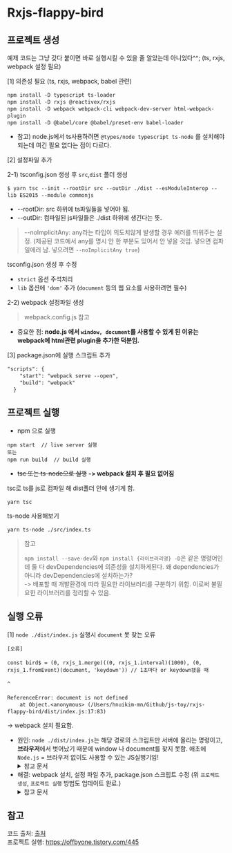 # Rxjs-flappy-bird

## 프로젝트 생성
예제 코드는 그냥 갖다 붙이면 바로 실행시킬 수 있을 줄 알았는데 아니었다^^; (ts, rxjs, webpack 설정 필요)

[1] 의존성 필요 (ts, rxjs, webpack, babel 관련)
```
npm install -D typescript ts-loader
npm install -D rxjs @reactivex/rxjs
npm install -D webpack webpack-cli webpack-dev-server html-webpack-plugin
npm install -D @babel/core @babel/preset-env babel-loader
```
- 참고) node.js에서 ts사용하려면 `@types/node typescript ts-node` 를 설치해야되는데 여긴 필요 없다는 점이 다르다.


[2] 설정파일 추가

2-1) tsconfig.json 생성 후 `src`,`dist` 폴더 생성
```
$ yarn tsc --init --rootDir src --outDir ./dist --esModuleInterop --lib ES2015 --module commonjs
```
* --rootDir: src 하위에 ts파일들을 넣어야 됨.
* --outDir: 컴파일된 js파일들은 ./dist 하위에 생긴다는 뜻.
> --noImplicitAny: any라는 타입이 의도치않게 발생할 경우 에러를 띄워주는 설정. (제공된 코드에서 any를 명시 안 한 부분도 있어서 안 넣을 것임. 넣으면 컴파일에러 남. 넣으려면 `--noImplicitAny true`)

tsconfig.json 생성 후 수정
* `strict` 옵션 주석처리
* `lib` 옵션에 `'dom'` 추가 (`document` 등의 웹 요소를 사용하려면 필수)

2-2) webpack 설정파일 생성
> webpack.config.js 참고
- 중요한 점: **node.js 에서 `window, document`를 사용할 수 있게 된 이유는 webpack에 html관련 plugin을 추가한 덕분임.**


[3] package.json에 실행 스크립트 추가
```
"scripts": {
    "start": "webpack serve --open",
    "build": "webpack"
  }
```

## 프로젝트 실행
- npm 으로 실행
```
npm start  // live server 실행
또는
npm run build  // build 실행
```

- ~~tsc 또는 ts-node으로 실행~~ **-> webpack 설치 후 필요 없어짐**

tsc로 ts를 js로 컴파일 해 dist폴더 안에 생기게 함.
```
yarn tsc
```

ts-node 사용해보기
```
yarn ts-node ./src/index.ts
```

> 참고
>
>  `npm install --save-dev`와 `npm install {라이브러리명} -D`은 같은 명령어인데 둘 다 devDependencies에 의존성을 설치하게된다. 왜 dependencies가 아니라 devDependencies에 설치하는가?  
-> 배포할 때 개발환경에 따라 필요한 라이브러리를 구분하기 위함. 이로써 불필요한 라이브러리를 정리할 수 있음.

## 실행 오류
[1] `node ./dist/index.js` 실행시 `document` 못 찾는 오류
```
[오류]

const bird$ = (0, rxjs_1.merge)((0, rxjs_1.interval)(1000), (0, rxjs_1.fromEvent)(document, 'keydown')) // 1초마다 or keydown됐을 때
                                                                                  ^

ReferenceError: document is not defined
    at Object.<anonymous> (/Users/hnuikim-mn/Github/js-toy/rxjs-flappy-bird/dist/index.js:17:83)
```
-> webpack 설치 필요함.
* 원인: `node ./dist/index.js`는 해당 경로의 스크립트만 서버에 올리는 명령이고, **브라우저**에서 벗어났기 때문에 window 나 document를 찾지 못함. 애초에 `Node.js` = 브라우저 없이도 사용할 수 있는 JS실행기임! 
  <details>
  <summary>참고 문서</summary>
    - Node.js 개념 참고: [링크](https://velog.io/@dev-hoon/Node.js-Node-%EA%B0%9C%EB%85%90-%EB%B0%8F-%EA%B8%B0%EB%B3%B8-%EB%AA%85%EB%A0%B9%EC%96%B4)
    - rxjs나 ts 설정의 문제가 아니라 js로 document를 쓰려해도 아래처럼 `document`를 못 찾는걸 볼 수 있음
    ![](../docs/%EB%AC%B4%EC%A0%9C%203.png)
  </details>
* 해결: webpack 설치, 설정 파일 추가, package.json 스크립트 수정 (위 `프로젝트 생성`, `프로젝트 실행` 방법도 업데이트 완료.)
  <details>
  <summary>참고 문서</summary>
    - webpack: js의 '모듈 기능'(Common.js, AMD, ES6에서 제공)을 모든 브라우저에서 지원하기 위한 모듈이다. webpack은 하나의 시작점(Entry point)으로부터 의존적인 모듈을 전부 찾아내서 하나의 파일로 만든다. 이 결과물을 Output이라고 한다.(이 내용은 `webpack.config.js` 파일을 보면 더 직관적으로 이해할 수 있다.)
    - 참고 설명: [링크](https://velog.io/@ssh1997/webpack-typescript-%EA%B0%9C%EB%B0%9C%ED%99%98%EA%B2%BD-%EC%84%A4%EC%A0%95%ED%95%98%EA%B8%B0)
  </details>


## 참고
코드 출처: [출처](https://junwoo45.gitbook.io/learn-rxjs-korean/learn-rxjs/recipes/flappy-bird-game)  
프로젝트 실행: https://offbyone.tistory.com/445